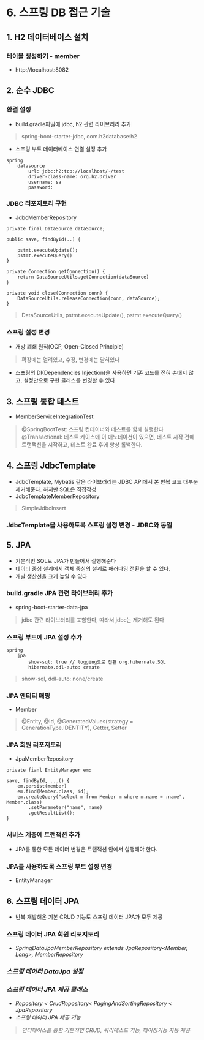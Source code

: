 # 6. 스프링 DB 접근 기술
## 1. H2 데이터베이스 설치
### 테이블 생성하기 - member
- http://localhost:8082

## 2. 순수 JDBC
### 환결 설정
- build.gradle파일에 jdbc, h2 관련 라이브러리 추가
> spring-boot-starter-jdbc, com.h2database:h2
- 스프링 부트 데이터베이스 연결 설정 추가
```
spring
    datasource
        url: jdbc:h2:tcp://localhost/~/test
        driver-class-name: org.h2.Driver
        username: sa
        password: 
```
### JDBC 리포지토리 구현
- JdbcMemberRepository
```
private final DataSource dataSource;

public save, findById(..) {

    pstmt.executeUpdate();
    pstmt.executeQuery()
}

private Connection getConnection() {
    return DataSourceUtils.getConnection(dataSource)
}

private void close(Connection conn) {
    DataSourceUtils.releaseConnection(conn, dataSource);
}
```
> DataSourceUtils, pstmt.executeUpdate(), pstmt.executeQuery()
### 스프링 설정 변경
- 개방 폐쇄 원칙(OCP, Open-Closed Principle)
> 확장에는 열려있고, 수정, 변경에는 닫혀있다
- 스프링의 DI(Dependencies Injection)을 사용하면 기존 코드를 전혀 손대지 않고, 설정만으로 구현 클래스를 변경할 수 있다

## 3. 스프링 통합 테스트
- MemberServiceIntegrationTest
> @SpringBootTest: 스프링 컨테이너와 테스트를 함께 실행한다  
@Transactional: 테스트 케이스에 이 애노테이션이 있으면, 테스트 시작 전에 트랜잭션을 시작하고, 테스트 완료 후에 항상 롤백한다.

## 4. 스프링 JdbcTemplate
- JdbcTemplate, Mybatis 같은 라이브러리는 JDBC API에서 본 반복 코드 대부분 제거해준다. 하지만 SQL은 직접작성
- JdbcTemplateMemberRepository
> SimpleJdbcInsert
### JdbcTemplate을 사용하도록 스프링 설정 변경 - JDBC와 동일

## 5. JPA
- 기본적인 SQL도 JPA가 만들어서 실행해준다
- 데이터 중심 설계에서 객체 중심의 설계로 패러다임 전환을 할 수 있다.
- 개발 생산선을 크게 높일 수 있다
### build.gradle JPA 관련 라이브러리 추가
- spring-boot-starter-data-jpa
> jdbc 관련 라이브러리를 포함한다, 따라서 jdbc는 제거해도 된다
### 스프링 부트에 JPA 설정 추가
```
spring
    jpa
        show-sql: true // logging으로 전환 org.hibernate.SQL
        hibernate.ddl-auto: create
```
> show-sql, ddl-auto: none/create
### JPA 엔티티 매핑
- Member
> @Entity, @Id, @GeneratedValues(strategy = GenerationType.IDENTITY), Getter, Setter
### JPA 회원 리포지토리
- JpaMemberRepository
```
private fianl EntityManager em;

save, findById, ...() {
    em.persist(member)
    em.find(Member.class, id);
    em.createQuery("select m from Member m where m.name = :name", Member.class)
        .setParameter("name", name)
        .getResultList();
}
```
### 서비스 계층에 트랜잭션 추가
- JPA를 통한 모든 데이터 변경은 트랜잭션 안에서 실행해야 한다.
### JPA를 사용하도록 스프링 부트 설정 변경
- EntityManager

## 6. 스프링 데이터 JPA
- 반복 개발해온 기본 CRUD 기능도 스프링 데이터 JPA가 모두 제공
### 스프링 데이터 JPA 회원 리포지토리
- <I> SpringDataJpaMemberRepository extends JpaRepository<Member, Long>, MemberRepository
### 스프링 데이터 DataJpa 설정
### 스프링 데이터 JPA 제공 클래스
- Repository < CrudRepository< PagingAndSortingRepository < JpaRepository
- 스프링 데이터 JPA 제공 기능
> 인터페이스를 통한 기본적인 CRUD, 쿼리메소드 기능, 페이징기능 자동 제공